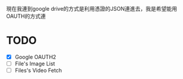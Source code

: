現在我連到google drive的方式是利用憑證的JSON連進去，我是希望能用OAUTH的方式連

# TODO
- [x] Google OAUTH2
- [ ] File's Image List
- [ ] Files's Video Fetch